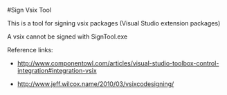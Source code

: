 #Sign Vsix Tool

This is a tool for signing vsix packages (Visual Studio extension packages)

A vsix cannot be signed with SignTool.exe

Reference links:

- http://www.componentowl.com/articles/visual-studio-toolbox-control-integration#integration-vsix

- http://www.jeff.wilcox.name/2010/03/vsixcodesigning/

